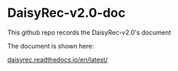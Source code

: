 # DaisyRec-v2.0-doc
This github repo records the DaisyRec-v2.0's document

The document is shown here:

[daisyrec.readthedocs.io/en/latest/](https://daisyrec.readthedocs.io/en/latest/)
